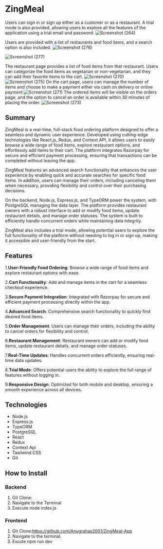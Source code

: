 # ZingMeal

Users can sign in or sign up either as a customer or as a restaurant. A trial mode is also provided, allowing users to explore all the features of the application using a trial email and password.
![Screenshot (264)](https://github.com/user-attachments/assets/136e02b2-7e17-4367-b41f-ff00a918077d)

Users are provided with a list of restaurants and food items, and a search option is also included.
![Screenshot (276)](https://github.com/user-attachments/assets/73fdc2d7-b049-4973-aebf-4cc490df5fd5)

![Screenshot (277)](https://github.com/user-attachments/assets/7da8cc8c-18a9-4ada-b0ab-a05ea979a8a5)

The restaurant page provides a list of food items from that restaurant. Users can categorize the food items as vegetarian or non-vegetarian, and they can add their favorite items to the cart.
![Screenshot (270)](https://github.com/user-attachments/assets/f6343462-9c4b-4a11-b8f9-5480d3c3d4bb)
![Screenshot (275)](https://github.com/user-attachments/assets/488422fc-4882-4e1a-9fe9-0153c8cf8793)
On the cart page, users can manage the number of items and choose to make a payment either via cash on delivery or online payment
![Screenshot (271)](https://github.com/user-attachments/assets/f93867ab-0808-4e6c-bbac-96823129a50f)
The ordered items will be visible on the orders page, and the option to cancel an order is available within 30 minutes of placing the order.
![Screenshot (273)](https://github.com/user-attachments/assets/3394a518-1761-461d-8c50-3cb8a4f05e6f)

## Summary

ZingMeal is a real-time, full-stack food ordering platform designed to offer a seamless and dynamic user experience. Developed using cutting-edge technologies like React.js, Redux, and Context API, it allows users to easily browse a wide range of food items, explore restaurant options, and effortlessly add items to their cart. The platform integrates Razorpay for secure and efficient payment processing, ensuring that transactions can be completed without leaving the app.

ZingMeal features an advanced search functionality that enhances the user experience by enabling quick and accurate searches for specific food items. In addition, users can manage their orders, including canceling them when necessary, providing flexibility and control over their purchasing decisions.

On the backend, Node.js, Express.js, and TypeORM power the system, with PostgreSQL managing the data layer. The platform provides restaurant owners with a robust interface to add or modify food items, update restaurant details, and manage order statuses. The system is built to efficiently handle concurrent orders while maintaining data integrity.

ZingMeal also includes a trial mode, allowing potential users to explore the full functionality of the platform without needing to log in or sign up, making it accessible and user-friendly from the start.
## Features

1.**User-Friendly Food Ordering**: Browse a wide range of food items and explore restaurant options with ease.

2.**Cart Functionality**: Add and manage items in the cart for a seamless checkout experience.

3.**Secure Payment Integration**: Integrated with Razorpay for secure and efficient payment processing directly within the app.

4.**Advanced Search**: Comprehensive search functionality to quickly find desired food items.

5.**Order Management**: Users can manage their orders, including the ability to cancel orders for flexibility and control.

6.**Restaurant Management**: Restaurant owners can add or modify food items, update restaurant details, and manage order statuses.

7.**Real-Time Updates**: Handles concurrent orders efficiently, ensuring real-time data updates.

8.**Trial Mode**: Offers potential users the ability to explore the full range of features without logging in.

9.**Responsive Design**: Optimized for both mobile and desktop, ensuring a smooth experience across all devices.

## Technologies

- Node.js
- Express.js
- TypeORM
- PostgreSQL
- React
- Redux
- Context Api
- Taailwind CSS
- Git

## How to Install

### Backend
1. Git Clone:
2. Navigate to the Terminal
3. Execute node index.js

### Frontend
1. Git Clone:https://github.com/Anugrahas2001/ZingMeal-App
2. Navigate to the terminal.
3. Excute npm run dev

